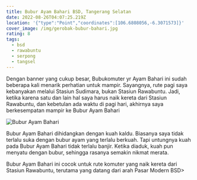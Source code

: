 ```yaml
---
title: Bubur Ayam Bahari BSD, Tangerang Selatan
date: 2022-08-26T04:07:25.219Z
location: '{"type":"Point","coordinates":[106.6808056,-6.3071573]}'
cover_image: /img/gerobak-bubur-bahari.jpg
rating: 8
tags:
  - bsd
  - rawabuntu
  - serpong
  - tangsel
---
```

Dengan banner yang cukup besar, Bubukomuter yr Ayam Bahari ini sudah beberapa kali menarik perhatian untuk mampir. Sayangnya, rute pagi saya kebanyakan melalui Stasiun Sudimara, bukan Stasiun Rawabuntu. Jadi, ketika karena satu dan lain hal saya harus naik kereta dari Stasiun Rawabuntu, dan kebetulan ada waktu di pagi hari, akhirnya saya berkesempatan mampir ke Bubur Ayam Bahari

![Bubur Ayam Bahari](/img/bubur-ayam-bahari.jpg)

Bubur Ayam Bahari dihidangkan dengan kuah kaldu. Biasanya saya tidak terlalu suka dengan bubur ayam yang terlalu berkuah. Tapi untungnya kuah pada Bubur Ayam Bahari tidak terlalu banjir. Ketika diaduk, kuah pun menyatu dengan bubur, sehingga rasanya semakin nikmat merata.

Bubur Ayam Bahari ini cocok untuk rute komuter yang naik kereta dari Stasiun Rawabuntu, terutama yang datang dari arah Pasar Modern BSD>